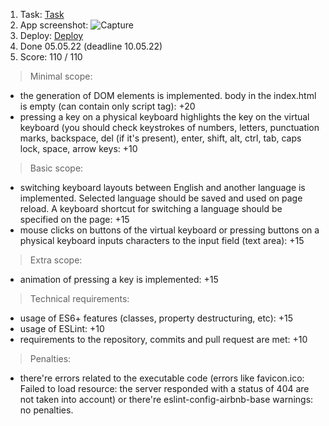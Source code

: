1. Task: [Task](https://github.com/rolling-scopes-school/tasks/blob/master/tasks/virtual-keyboard/virtual-keyboard-en.md)
2. App screenshot:
![Capture](https://user-images.githubusercontent.com/70628469/166983692-102ba580-2977-4306-80af-3659845d7a3c.PNG)
3. Deploy:  [Deploy](https://freshman10.github.io/VirtualKeyboard/virtual-keyboard/)
4. Done 05.05.22 (deadline 10.05.22)
5. Score: 110 / 110
> Minimal scope:
-  the generation of DOM elements is implemented. body in the index.html is empty (can contain only script tag): +20
-  pressing a key on a physical keyboard highlights the key on the virtual keyboard (you should check keystrokes of numbers, letters, punctuation marks, backspace, del (if it's present), enter, shift, alt, ctrl, tab, caps lock, space, arrow keys: +10
> Basic scope:
- switching keyboard layouts between English and another language is implemented. Selected language should be saved and used on page reload. A keyboard shortcut for switching a language should be specified on the page: +15
- mouse clicks on buttons of the virtual keyboard or pressing buttons on a physical keyboard inputs characters to the input field (text area): +15
> Extra scope:
- animation of pressing a key is implemented: +15
> Technical requirements:
- usage of ES6+ features (classes, property destructuring, etc): +15
- usage of ESLint: +10
- requirements to the repository, commits and pull request are met: +10
> Penalties:
 - there're errors related to the executable code (errors like favicon.ico: Failed to load resource: the server responded with a status of 404 are not taken into account) or there're eslint-config-airbnb-base warnings: no penalties.
